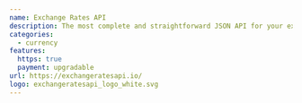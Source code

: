 ```yaml
---
name: Exchange Rates API
description: The most complete and straightforward JSON API for your exchange rate data needs.
categories:
  - currency
features:
  https: true
  payment: upgradable
url: https://exchangeratesapi.io/
logo: exchangeratesapi_logo_white.svg
---
```

